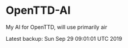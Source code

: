 # OpenTTD-AI
My AI for OpenTTD, will use primarily air

Latest backup: Sun Sep 29 09:01:01 UTC 2019
